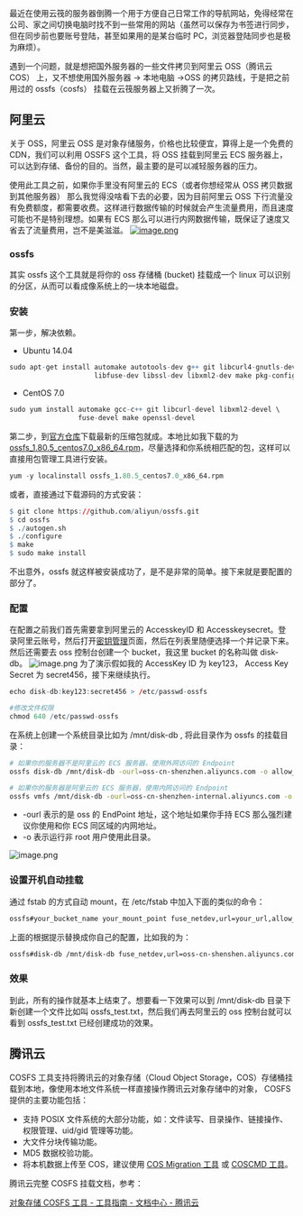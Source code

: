 最近在使用云筏的服务器倒腾一个用于方便自己日常工作的导航网站，免得经常在公司、家之间切换电脑时找不到一些常用的网站（虽然可以保存为书签进行同步，但在同步前也要账号登陆，甚至如果用的是某台临时 PC，浏览器登陆同步也是极为麻烦）。

遇到一个问题，就是想把国外服务器的一些文件拷贝到阿里云 OSS（腾讯云 COS） 上，又不想使用国外服务器 → 本地电脑 →OSS 的拷贝路线，于是把之前用过的 ossfs（cosfs） 挂载在云筏服务器上又折腾了一次。

## 阿里云

关于 OSS，阿里云 OSS 是对象存储服务，价格也比较便宜，算得上是一个免费的 CDN，我们可以利用 OSSFS 这个工具，将 OSS 挂载到阿里云 ECS 服务器上，可以达到存储、备份的目的。当然，最主要的是可以减轻服务器的压力。

使用此工具之前，如果你手里没有阿里云的 ECS（或者你想经常从 OSS 拷贝数据到其他服务器） 那么我觉得没啥看下去的必要，因为目前阿里云 OSS 下行流量没有免费额度，都需要收费。这样进行数据传输的时候就会产生流量费用，而且速度可能也不是特别理想。如果有 ECS 那么可以进行内网数据传输，既保证了速度又省去了流量费用，岂不是美滋滋。
[![image.png](https://shub-1251708715.cos.ap-guangzhou.myqcloud.com/elog-cookbook-img/FsH7BsgN0OEmYTw4rtcC-nrXA01u.png)](https://www.aliyun.com/price/product?spm=a2c4g.11186623.2.5.5b7710f0N0ptLY#/oss/detail/ossbag)

### ossfs

其实 ossfs 这个工具就是将你的 oss 存储桶 (bucket) 挂载成一个 linux 可以识别的分区，从而可以看成像系统上的一块本地磁盘。

### 安装

第一步，解决依赖。

- Ubuntu 14.04

```r
sudo apt-get install automake autotools-dev g++ git libcurl4-gnutls-dev \
                     libfuse-dev libssl-dev libxml2-dev make pkg-config
```

- CentOS 7.0

```r
sudo yum install automake gcc-c++ git libcurl-devel libxml2-devel \
                 fuse-devel make openssl-devel
```

第二步，到[官方仓库](https://github.com/aliyun/ossfs/releases)下载最新的压缩包就成。本地比如我下载的为 [ossfs_1.80.5_centos7.0_x86_64.rpm](https://github.com/aliyun/ossfs/releases/download/v1.80.5/ossfs_1.80.5_centos7.0_x86_64.rpm)，尽量选择和你系统相匹配的包，这样可以直接用包管理工具进行安装。

```r
yum -y localinstall ossfs_1.80.5_centos7.0_x86_64.rpm
```

或者，直接通过下载源码的方式安装：

```r
$ git clone https://github.com/aliyun/ossfs.git
$ cd ossfs
$ ./autogen.sh
$ ./configure
$ make
$ sudo make install
```

不出意外，ossfs 就这样被安装成功了，是不是非常的简单。接下来就是要配置的部分了。

### 配置

在配置之前我们首先需要拿到阿里云的 AccesskeyID 和 Accesskeysecret。登录阿里云账号，然后打开[密钥管理](https://usercenter.console.aliyun.com/#/manage/ak)页面，然后在列表里随便选择一个并记录下来。然后还需要去 oss 控制台创建一个 bucket，我这里 bucket 的名称叫做 disk-db。
![image.png](https://shub-1251708715.cos.ap-guangzhou.myqcloud.com/elog-cookbook-img/Fr4CiOstajRhQ76t-xevfD-ArJAB.png)
为了演示假如我的 AccessKey ID 为 key123， Access Key Secret 为 secret456，接下来继续执行。

```r
echo disk-db:key123:secret456 > /etc/passwd-ossfs

#修改文件权限
chmod 640 /etc/passwd-ossfs
```

在系统上创建一个系统目录比如为 /mnt/disk-db , 将此目录作为 ossfs 的挂载目录：

```bash
# 如果你的服务器不是阿里云的 ECS 服务器，使用外网访问的 Endpoint
ossfs disk-db /mnt/disk-db -ourl=oss-cn-shenzhen.aliyuncs.com -o allow_other

# 如果你的服务器是阿里云的 ECS 服务器，使用内网访问的 Endpoint
ossfs vmfs /mnt/disk-db -ourl=oss-cn-shenzhen-internal.aliyuncs.com -o allow_other
```

- -ourl 表示的是 oss 的 EndPoint 地址，这个地址如果你手持 ECS 那么强烈建议你使用和你 ECS 同区域的内网地址。
- -o 表示运行非 root 用户使用此目录。

![image.png](https://shub-1251708715.cos.ap-guangzhou.myqcloud.com/elog-cookbook-img/FiZgsHgCtKXBnwgdx3il9XJ9I7wB.png)

### 设置开机自动挂载

通过 fstab 的方式自动 mount，在 /etc/fstab 中加入下面的类似的命令：

```bash
ossfs#your_bucket_name your_mount_point fuse_netdev,url=your_url,allow_other 0 0
```

上面的根据提示替换成你自己的配置，比如我的为：

```bash
ossfs#disk-db /mnt/disk-db fuse_netdev,url=oss-cn-shenshen.aliyuncs.com,allow_other 0 0
```

### 效果

到此，所有的操作就基本上结束了。想要看一下效果可以到 /mnt/disk-db 目录下新创建一个文件比如叫 ossfs_test.txt，然后我们再去阿里云的 oss 控制台就可以看到 ossfs_test.txt 已经创建成功的效果。

## 腾讯云

COSFS 工具支持将腾讯云的对象存储（Cloud Object Storage，COS）存储桶挂载到本地，像使用本地文件系统一样直接操作腾讯云对象存储中的对象， COSFS 提供的主要功能包括：

- 支持 POSIX 文件系统的大部分功能，如：文件读写、目录操作、链接操作、权限管理、uid/gid 管理等功能。
- 大文件分块传输功能。
- MD5 数据校验功能。
- 将本机数据上传至 COS，建议使用 [COS Migration 工具](https://cloud.tencent.com/document/product/436/15392) 或 [COSCMD 工具](https://cloud.tencent.com/document/product/436/10976)。

腾讯云完整 COSFS 挂载文档，参考：

[对象存储 COSFS 工具 - 工具指南 - 文档中心 - 腾讯云](https://cloud.tencent.com/document/product/436/6883)

